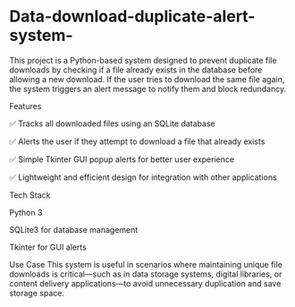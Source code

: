 # Data-download-duplicate-alert-system-
This project is a Python-based system designed to prevent duplicate file downloads by checking if a file already exists in the database before allowing a new download. If the user tries to download the same file again, the system triggers an alert message to notify them and block redundancy.





Features

✅ Tracks all downloaded files using an SQLite database

✅ Alerts the user if they attempt to download a file that already exists

✅ Simple Tkinter GUI popup alerts for better user experience

✅ Lightweight and efficient design for integration with other applications





Tech Stack

Python 3

SQLite3 for database management

Tkinter for GUI alerts




Use Case
This system is useful in scenarios where maintaining unique file downloads is critical—such as in data storage systems, digital libraries, or content delivery applications—to avoid unnecessary duplication and save storage space.
